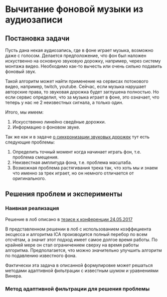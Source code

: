 # Вычитание фоновой музыки из аудиозаписи

## Постановка задачи

Пусть дана некая аудиозапись, где в фоне играет музыка, возможно даже с голосом. Делается предположение, что фон был наложен искуственно на основную звуковую дорожку, например, через систему монтажа видео. Необходимо как-то вычесть или очень сильно подавить фоновый звук.

Такой алгоритм может найти применение на сервисах потокового видео, например, twitch, youtube. Сейчас, если музыка нарушает авторские права, то звуковая дорожка будет заглушена полностью. Но если сервис определил, что за музыка играет в фоне, это означает, что теперь у нас не 2 неизвестных сигнала, а только один.

Итого, мы имеем:

1. Искусственно линейно сведёные дорожки.
2. Информацию о фоновом звуке.

Так же как и в задаче [о синхронизации звуковых дорожек](/sinhronizatsiya-zvukovih-dorozhek.md) тут есть следующие проблемы:

1. Определить точный момент когда начинает играть фон, т.е. проблема смещения.
2. Неизвестная амплитуда фона, т.е. проблема масштаба.
3. Возможная проблема растягивания трека так, что хоть мы и знаем что именно за трек играет, но он немного отличается от оригинального.

## Решения проблем и эксперименты

### Наивная реализация

Решение в лоб описано в [тезисе к конференции 24.05.2017](/publications/metodi_decomposizii_zvukovogo_signala__24.04.2017.md)

В представленном решении в лоб с использованием коэффициента эксцесса и алгоритма ICA производится полный перебор по всем отсчётам, а значит этот подход имеет самое долгое время работы. По крайней мере он стал ограничением сверху на время работы алгоритма. Предполагается, что можно значительно улучшить алгоритм по подавлению известного фона.

Фактически эта задача в описанной формулировке может решаться методами адаптивной фильтрации с известным шумом и уравнениями Винера.

### Метод адаптивной фильтрации для решения проблемы
